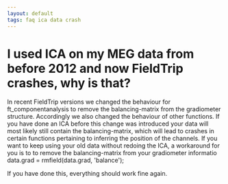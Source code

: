 ```yaml
---
layout: default
tags: faq ica data crash
---
```


# I used ICA on my MEG data from before 2012 and now FieldTrip crashes, why is that?

In recent FieldTrip versions we changed the behaviour for ft_componentanalysis to remove the balancing-matrix from the gradiometer structure. Accordingly we also changed the behaviour of other functions. If you have done an ICA before this change was introduced your data will most likely still contain the balancing-matrix, which will lead to crashes in certain functions pertaining to inferring the position of the channels. If you want to keep using your old data without redoing the ICA, a workaround for you is to to remove the balancing-matrix from your gradiometer informatio
    data.grad = rmfield(data.grad, 'balance');
    
If you have done this, everything should work fine again.
